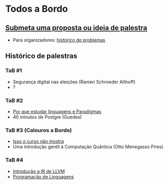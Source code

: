 # Todos a Bordo

## [Submeta uma proposta ou ideia de palestra](https://github.com/caravelahc/todos-a-bordo/issues/new/choose)

- Para organizadores: [histórico de problemas](./previous-mistakes.md)

## Histórico de palestras

### TaB #1
- Segurança digital nas eleições (Ranieri Schroeder Althoff)
- ?

### TaB #2
- [Por que estudar linguagens e Paradigmas](https://github.com/caravelahc/todos-a-bordo/issues/5)
- 40 minutos de Postgre (Guedes)

### TaB #3 (Calouros a Bordo)
- [Isso o curso não mostra](https://github.com/caravelahc/todos-a-bordo/issues/8)
- Uma introdução gentil à Computação Quântica (Otto Menegasso Pires)

### TaB #4
- [Introdução a IR de LLVM](https://github.com/caravelahc/todos-a-bordo/issues/14)
- [Programação de Linguagens](https://github.com/caravelahc/todos-a-bordo/issues/12)
